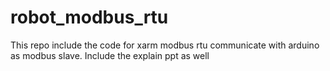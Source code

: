 # robot_modbus_rtu
This repo include the code for xarm modbus rtu communicate with arduino as modbus slave. Include the explain ppt as well 
